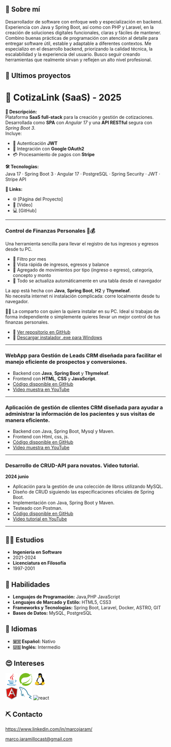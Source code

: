 



## 🧐 Sobre mí

Desarrollador de software con enfoque web y especialización en backend.
Experiencia con Java y Spring Boot, así como con PHP y Laravel, en la creación de soluciones digitales funcionales, claras y fáciles de mantener.
Combino buenas prácticas de programación con atención al detalle para entregar software útil, estable y adaptable a diferentes contextos.
Me especializo en el desarrollo backend, priorizando la calidad técnica, la escalabilidad y la experiencia del usuario.
Busco seguir creando herramientas que realmente sirvan y reflejen un alto nivel profesional.




## 🤖 Ultimos proyectos

# 🚀 CotizaLink (SaaS) - 2025  

**📄 Descripción:**  
Plataforma **SaaS full-stack** para la creación y gestión de cotizaciones.  
Desarrollada como **SPA** con *Angular 17* y una **API RESTful** segura con *Spring Boot 3*.  
Incluye:  
- 🔐 Autenticación **JWT**  
- 🔑 Integración con **Google OAuth2**  
- 💳 Procesamiento de pagos con **Stripe**  

**🛠️ Tecnologías:**  
Java 17 · Spring Boot 3 · Angular 17 · PostgreSQL · Spring Security · JWT · Stripe API  

**🔗 Links:**  
- 🌐 [Página del Proyecto]  
- 🎥 [Video]  
- 💻 [GitHub]
  

---

### Control de Finanzas Personales 🧾💰

Una herramienta sencilla para llevar el registro de tus ingresos y egresos desde tu PC.

- 🔹 Filtro por mes  
- 🔹 Vista rápida de ingresos, egresos y balance  
- 🔹 Agregado de movimientos por tipo (ingreso o egreso), categoría, concepto y monto  
- 🔹 Todo se actualiza automáticamente en una tabla desde el navegador  

La app está hecha con **Java**, **Spring Boot**, **H2** y **Thymeleaf**.  
No necesita internet ni instalación complicada: corre localmente desde tu navegador.

🧑‍🔧 La comparto con quien la quiera instalar en su PC. Ideal si trabajas de forma independiente o simplemente quieres llevar un mejor control de tus finanzas personales.

- 🔗 [Ver repositorio en GitHub](https://github.com/marco-jaram/ControlFinanzasPersonales)
- 💾 [Descargar instalador .exe para Windows](https://github.com/marco-jaram/ControlFinanzasPersonaslesInstalador/releases/tag/v1.0.0)

---

### WebApp para Gestión de Leads CRM diseñada para facilitar el manejo eficiente de prospectos y conversiones.

- Backend con **Java**, **Spring Boot** y **Thymeleaf**.  
- Frontend con **HTML**, **CSS** y **JavaScript**.  
- [Código disponible en GitHub](https://github.com/tu-enlace-aqui)  
- [Video muestra en YouTube](https://youtu.be/tu-video-aqui)


---

### Aplicación de gestión de clientes CRM diseñada para ayudar a administrar la información de los pacientes y sus visitas de manera eficiente.

- Backend con Java, Spring Boot, Mysql y Maven.
- Frontend con Html, css, js.
- [Código disponible en GitHub](https://github.com/marco-jaram/OpticaGestionPacientesDemo)
- [Video muestra en YouTube](https://youtu.be/Zy_cPCl8d9Y)

---

### Desarrollo de CRUD-API para novatos. Video tutorial.
**2024 junio**

- Aplicación para la gestión de una colección de libros utilizando MySQL.
- Diseño de CRUD siguiendo las especificaciones oficiales de Spring Boot.
- Implementación con Java, Spring Boot y Maven.
- Testeado con Postman.
- [Código disponible en GitHub](https://github.com/marco-jaram/CRUD-BASICO-SPRING-BOOT)
- [Video tutorial en YouTube](https://www.youtube.com/watch?v=6A_0IExjVDE)

---



## 👨‍🎓 Estudios
- **Ingeniería en Software**
- 2021-2024
- **Licenciatura en Filosofía**
- 1997-2001

## 🥷 Habilidades

- **Lenguajes de Programación:** Java,PHP JavaScript
- **Lenguajes de Marcado y Estilo:** HTML5, CSS3
- **Frameworks y Tecnologías:** Spring Boot, Laravel, Docker, ASTRO, GIT
- **Bases de Datos:** MySQL, PostgreSQL


## 🫶 Idiomas

- **🇲🇽 Español:** Nativo
- **🇺🇸 Inglés:** Intermedio

## 😍 Intereses <a name = "Skills"></a>
<img src="https://raw.githubusercontent.com/devicons/devicon/1119b9f84c0290e0f0b38982099a2bd027a48bf1/icons/java/java-original.svg"
alt="java" style="max-width: 100%;" width="40" height="40"> 
<img src="https://raw.githubusercontent.com/devicons/devicon/1119b9f84c0290e0f0b38982099a2bd027a48bf1/icons/spring/spring-original.svg"
alt="spring" style="max-width: 100%;" width="40" height="40"> 
<img src="https://raw.githubusercontent.com/devicons/devicon/master/icons/linux/linux-original.svg" alt="linux"
style="max-width: 100%;" width="40" height="40">  
<img src="https://raw.githubusercontent.com/devicons/devicon/1119b9f84c0290e0f0b38982099a2bd027a48bf1/icons/angularjs/angularjs-original.svg"
alt="angular" style="max-width: 100%;" width="40" height="40"> 
<img src="https://raw.githubusercontent.com/devicons/devicon/1119b9f84c0290e0f0b38982099a2bd027a48bf1/icons/mysql/mysql-original.svg"
alt="mysql" style="max-width: 100%;" width="40" height="40"> 
<img src="https://camo.githubusercontent.com/79e22b9addf6d08bc708491678c6fd4cc3f3b14fc1298d06ed30cbb44992edd0/68747470733a2f2f692e706f7374696d672e63632f4b5959526b7174562f5465726d696e616c69636f6e322e706e67"
alt="react"  style="max-width: 100%;" width="40" height="40"> 
            

## ⛏️ Contacto <a name = "built_using"></a>

https://www.linkedin.com/in/marcojaram/

marco.jaramillocast@gmail.com



